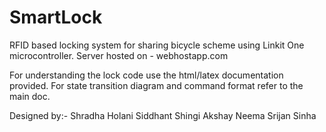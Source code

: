 # SmartLock
RFID based locking system for sharing bicycle scheme using Linkit One microcontroller.
Server hosted on - webhostapp.com

For understanding the lock code use the html/latex documentation provided.
For state transition diagram and command format refer to the main doc.

Designed by:-
Shradha Holani
Siddhant Shingi
Akshay Neema
Srijan Sinha
